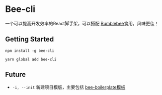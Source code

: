 # Bee-cli

一个可以提高开发效率的React脚手架，可以搭配 [Bumblebee](https://github.com/JimLiuxinghai/Bumblebee)食用，风味更佳！

## Getting Started

```shell
npm install -g bee-cli

yarn global add bee-cli
```

## Future

- `-i, --init` 新建项目模版，主要包括 [bee-boilerplate模板](https://github.com/bikedawuwang/bee-boilerplate)